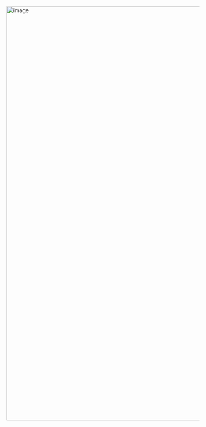 <img width="1920" height="1080" alt="image" src="https://github.com/user-attachments/assets/e9e283ad-f78b-4803-8455-bbef4089528d" />
